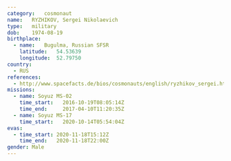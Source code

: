 ```yaml
---
category:	cosmonaut
name:	RYZHIKOV, Sergei Nikolaevich
type:	military
dob:	1974-08-19
birthplace:
  - name:	Bugulma, Russian SFSR
    latitude:	54.53639
    longitude:	52.79750
country:
  - RUS
references:
  - http://www.spacefacts.de/bios/cosmonauts/english/ryzhikov_sergei.htm
missions:
  - name: Soyuz MS-02
    time_start:   2016-10-19T08:05:14Z
    time_end:     2017-04-10T11:20:35Z
  - name: Soyuz MS-17
    time_start:   2020-10-14T05:54:04Z
evas:
  - time_start: 2020-11-18T15:12Z
    time_end:   2020-11-18T22:00Z
gender:	Male
---
```

